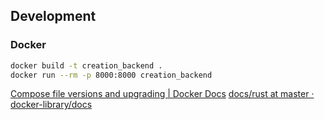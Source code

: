 ## Development


### Docker

```bash
docker build -t creation_backend .
docker run --rm -p 8000:8000 creation_backend
```
[Compose file versions and upgrading | Docker Docs](https://docs.docker.com/compose/compose-file/compose-versioning/)
[docs/rust at master · docker-library/docs](https://github.com/docker-library/docs/tree/master/rust)